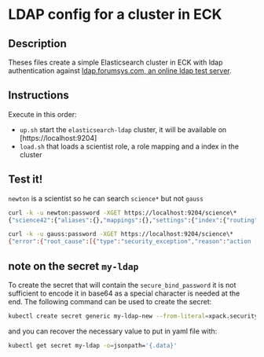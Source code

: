 # LDAP config for a cluster in ECK

## Description

Theses files create a simple Elasticsearch cluster in ECK with ldap authentication against [ldap.forumsys.com, an online ldap test server](https://www.forumsys.com/tutorials/integration-how-to/ldap/online-ldap-test-server/).

## Instructions

Execute in this order:

* `up.sh` start the `elasticsearch-ldap` cluster, it will be available on [https://localhost:9204]
* `load.sh` that loads a scientist role, a role mapping and a index in the cluster

## Test it!

`newton` is a scientist so he can search `science*` but not `gauss`

```bash
curl -k -u newton:password -XGET https://localhost:9204/science\*
{"science42":{"aliases":{},"mappings":{},"settings":{"index":{"routing":{"allocation":{"include":{"_tier_preference":"data_content"}}},"number_of_shards":"1","provided_name":"science42","creation_date":"1608144231134","number_of_replicas":"1","uuid":"5PSKNLnmQkGe4vT4TnUiqA","version":{"created":"7100099"}}}}}

curl -k -u gauss:password -XGET https://localhost:9204/science\* 
{"error":{"root_cause":[{"type":"security_exception","reason":"action [indices:admin/get] is unauthorized for user [gauss]"}],"type":"security_exception","reason":"action [indices:admin/get] is unauthorized for user [gauss]"},"status":403}
```

## note on the secret `my-ldap`

To create the secret that will contain the `secure_bind_password` it is not sufficient to encode it in base64 as a special character is needed at the end.
The following command can be used to create the secret:

```bash
kubectl create secret generic my-ldap-new --from-literal=xpack.security.authc.realms.ldap.my-ldap.secure_bind_password=password
```

and you can recover the necessary value to put in yaml file with:

```bash
kubectl get secret my-ldap -o=jsonpath='{.data}'
```

